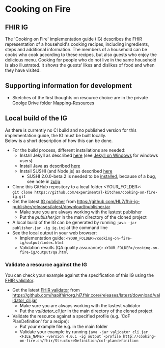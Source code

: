 # Cooking on Fire
## FHIR IG
The 'Cooking on Fire' implementation guide (IG) describes the FHIR representation of a household's cooking recipes, including ingredients, steps and additional information. The members of a household can be cooks who cook according to these recipes, but also guests who enjoy the delicious menu. Cooking for people who do not live in the same household is also illustrated. It shows the guests' likes and dislikes of food and when they have visited.

## Supporting information for development
* Sketches of the first thoughts on resource choice are in the private Goolge Drive folder [Mapping-Resources](https://drive.google.com/drive/u/0/folders/1RWtSzKmqObTTEbyIThpO323eZT0coeV0)

## Local build of the IG
As there is currently no CI build and no published version for this implementation guide, the IG must be built locally.   
Below is a short description of how this can be done.


* For the build process, different installations are needed:
   * Install Jekyll as described [here](https://jekyllrb.com/) (see [Jekyll on Windows](http://jekyll-windows.juthilo.com/2-jekyll-gem/) for windows users)
   * Install Java as described [here](https://www.java.com/en/download/help/download_options.html)
   * Install SUSHI (and Node.js) as described [here](https://fshschool.org/docs/sushi/installation/)
      * SUSHI 2.0.0-beta.2 is needed to be [installed](https://github.com/FHIR/sushi/releases/tag/v2.0.0-beta.2), because of a bug, see note in [zulip](https://chat.fhir.org/#narrow/stream/215610-shorthand/topic/.E2.9C.94.20specify.20only.20one.20targetProfile.20of.20type.20canonical/near/246971850)
* Clone this GitHub repository to a local folder <YOUR_FOLDER>:   
  ```git clone https://github.com/experimental-kitchen/cooking-on-fire-ig.git```
* Get the latest [IG publisher](https://confluence.hl7.org/display/FHIR/IG+Publisher+Documentation) from https://github.com/HL7/fhir-ig-publisher/releases/latest/download/publisher.jar 
   * Make sure you are always working with the lastest publisher 
   * Put the *publisher.jar* in the main directory of the cloned project
* A local build of the IG can be generated by running `java -jar publisher.jar -ig ig.ini` at the command line
* See the local output in your web browser:
   * Implementation guide: `<YOUR_FOLDER>/cooking-on-fire-ig/output/index.html`
   * Validation results (QA quality assurance): `<YOUR_FOLDER>/cooking-on-fire-ig/output/qa.html`
   

### Validate a resource against the IG
You can check your example against the specification of this IG using the [FHIR validator](https://confluence.hl7.org/display/FHIR/Using+the+FHIR+Validator).

* Get the latest [FHIR validator](https://confluence.hl7.org/display/FHIR/IG+Publisher+Documentation) from https://github.com/hapifhir/org.hl7.fhir.core/releases/latest/download/validator_cli.jar
   * Make sure you are always working with the lastest validator 
   * Put the *validator_cli.jar* in the main directory of the cloned project
* Validate the resource against a specified profile (e.g. 'CoF PlanDefinition' for a recipe):   
   * Put your example file e.g. in the main folder
   * Validate your example by running `java -jar validator_cli.jar <FILE_NAME> -version 4.0.1 -ig output -profile http://cooking-on-fire.ch/fhir/StructureDefinition/cof-plandefinition`

